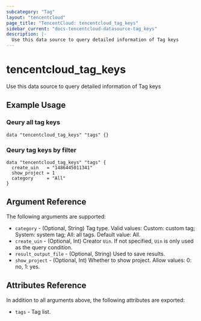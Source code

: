 ```yaml
---
subcategory: "Tag"
layout: "tencentcloud"
page_title: "TencentCloud: tencentcloud_tag_keys"
sidebar_current: "docs-tencentcloud-datasource-tag_keys"
description: |-
  Use this data source to query detailed information of Tag keys
---
```


# tencentcloud_tag_keys

Use this data source to query detailed information of Tag keys

## Example Usage

### Qeury all tag keys

```hcl
data "tencentcloud_tag_keys" "tags" {}
```

### Qeury tag keys by filter

```hcl
data "tencentcloud_tag_keys" "tags" {
  create_uin   = "1486445011341"
  show_project = 1
  category     = "All"
}
```

## Argument Reference

The following arguments are supported:

* `category` - (Optional, String) Tag type. Valid values: Custom: custom tag; System: system tag; All: all tags. Default value: All.
* `create_uin` - (Optional, Int) Creator `Uin`. If not specified, `Uin` is only used as the query condition.
* `result_output_file` - (Optional, String) Used to save results.
* `show_project` - (Optional, Int) Whether to show project. Allow values: 0: no, 1: yes.

## Attributes Reference

In addition to all arguments above, the following attributes are exported:

* `tags` - Tag list.


